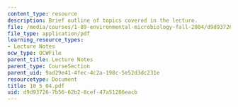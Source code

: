 ```yaml
---
content_type: resource
description: Brief outline of topics covered in the lecture.
file: /media/courses/1-89-environmental-microbiology-fall-2004/d9d937267b5662b28cef47a51286eacb_10_5_04.pdf
file_type: application/pdf
learning_resource_types:
- Lecture Notes
ocw_type: OCWFile
parent_title: Lecture Notes
parent_type: CourseSection
parent_uid: 9ad29e41-4fec-4c2a-198c-5e52d3dc231e
resourcetype: Document
title: 10_5_04.pdf
uid: d9d93726-7b56-62b2-8cef-47a51286eacb
---
```

